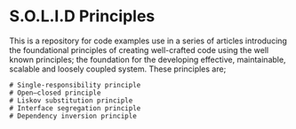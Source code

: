 # S.O.L.I.D Principles
This is a repository for code examples use in a series of articles introducing the foundational principles of creating 
well-crafted code using the well known principles; the foundation for the developing effective, maintainable, scalable 
and loosely coupled system.
These principles are;  

    # Single-responsibility principle
    # Open–closed principle
    # Liskov substitution principle
    # Interface segregation principle
    # Dependency inversion principle
